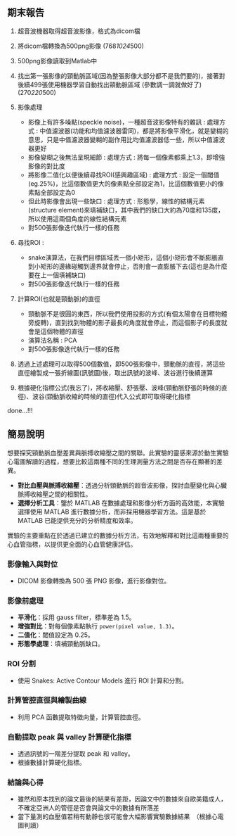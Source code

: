 ## 期末報告
1. 超音波機器取得超音波影像，格式為dicom檔

2. 將dicom檔轉換為500png影像 (768*1024*500)

3. 500png影像讀取到Matlab中

4. 找出第一張影像的頸動脈區域(因為整張影像大部分都不是我們要的)，接著對後續499張使用機器學習自動找出頸動脈區域 (參數調一調就做好了) (270*220*500)

5. 影像處理
    - 影像上有許多噪點(speckle noise)，一種超音波影像特有的雜訊 : 
        處理方式 : 中值濾波器(功能和均值濾波器雷同)，都是將影像平滑化，就是變糊的意思，只是中值濾波器變糊的副作用比均值濾波器低一些，所以中值濾波器更好
    - 影像變糊之後無法呈現細節 : 
        處理方式 : 將每一個像素都乘上1.3，即增強影像的對比度
    - 將影像二值化以便後續尋找ROI(感興趣區域) :
        處理方式 : 設定一個閾值(eg.25%)，比這個數值更大的像素點全部設定為1，比這個數值更小的像素點全部設定為0
    - 但此時影像會出現一些缺口 :
        處理方式 : 形態學，線性的結構元素(structure element)來填補缺口，其中我們的缺口大約為70度和135度，所以使用這兩個角度的線性結構元素
    - 對500張影像迭代執行一樣的任務 

6. 尋找ROI :
    - snake演算法，在我們目標區域丟一個小矩形，這個小矩形會不斷膨脹直到小矩形的邊緣碰觸到邊界就會停止，否則會一直膨脹下去(這也是為什麼要在上一個填補缺口)
    - 對500張影像迭代執行一樣的任務 

7. 計算ROI(也就是頸動脈)的直徑
    - 頸動脈不是很圓的東西，所以我們使用投影的方式(有個太陽會在目標物體旁旋轉)，直到找到物體的影子最長的角度就會停止，而這個影子的長度就會是這個物體的直徑
    - 演算法名稱 : PCA
    - 對500張影像迭代執行一樣的任務  

8. 透過上述處理可以取得500個數值，即500張影像中，頸動脈的直徑，將這些直徑繪製成一張折線圖(訊號圖)後，取出訊號的波峰、波谷進行後續運算

9. 根據硬化指標公式(我忘了)，將收縮壓、舒張壓、波峰(頸動脈舒張的時候的直徑)、波谷(頸動脈收縮的時候的直徑)代入公式即可取得硬化指標

done...!!!


## 簡易說明

想要探究頸動脈血壓差異與脈搏收縮壓之間的關聯。此實驗的靈感來源於動生實驗心電圖解讀的過程，想要比較這兩種不同的生理測量方法之間是否存在顯著的差異。

- **對比血壓與脈搏收縮壓**：透過分析頸動脈的超音波影像，探討血壓變化與心臟脈搏收縮壓之間的相關性。
- **選擇分析工具**：鑒於 MATLAB 在數據處理和影像分析方面的高效能，本實驗選擇使用 MATLAB 進行數據分析，而非採用機器學習方法。這是基於 MATLAB 已能提供充分的分析精度和效率。


實驗的主要重點在於透過已建立的數據分析方法，有效地解釋和對比這兩種重要的心血管指標，以提供更全面的心血管健康評估。


### 影像輸入與對位
- DICOM 影像轉換為 500 張 PNG 影像，進行影像對位。

### 影像前處理
- **平滑化**：採用 gauss filter，標準差為 1.5。
- **增強對比**：對每個像素點執行 `power(pixel value, 1.3)`。
- **二值化**：閾值設定為 0.25。
- **形態學處理**：填補頸動脈缺口。

### ROI 分割
- 使用 Snakes: Active Contour Models 進行 ROI 計算和分割。

### 計算管腔直徑與繪製曲線
- 利用 PCA 函數提取特徵向量，計算管腔直徑。

### 自動提取 peak 與 valley 計算硬化指標
- 透過訊號的一階差分提取 peak 和 valley。
- 根據數據計算硬化指標。

### 結論與心得
- 雖然和原本找到的論文最後的結果有差距，因論文中的數據來自歐美籍成人，不確定亞洲人的管徑是否會與論文中的數據有所落差
- 當下量測的血壓值若稍有動靜也很可能會大幅影響實驗數據結果　（根據心電圖判讀）

  
